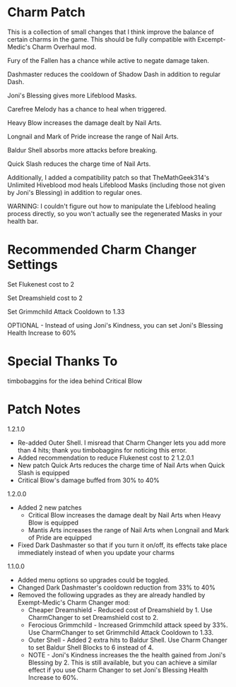 # Charm Patch

This is a collection of small changes that I think improve the balance of certain charms in the game. This should be fully compatible with Excempt-Medic's Charm Overhaul mod.

Fury of the Fallen has a chance while active to negate damage taken.

Dashmaster reduces the cooldown of Shadow Dash in addition to regular Dash.

Joni's Blessing gives more Lifeblood Masks.

Carefree Melody has a chance to heal when triggered.

Heavy Blow increases the damage dealt by Nail Arts.

Longnail and Mark of Pride increase the range of Nail Arts.

Baldur Shell absorbs more attacks before breaking.

Quick Slash reduces the charge time of Nail Arts.

Additionally, I added a compatibility patch so that TheMathGeek314's Unlimited Hiveblood mod heals Lifeblood Masks (including those not given by Joni's Blessing)
in addition to regular ones. 

WARNING: I couldn't figure out how to manipulate the Lifeblood healing process directly, so you won't actually see the regenerated Masks in your health bar.

# Recommended Charm Changer Settings

Set Flukenest cost to 2

Set Dreamshield cost to 2

Set Grimmchild Attack Cooldown to 1.33

OPTIONAL - Instead of using Joni's Kindness, you can set Joni's Blessing Health Increase to 60%

# Special Thanks To
timbobaggins for the idea behind Critical Blow

# Patch Notes
1.2.1.0
-	Re-added Outer Shell. I misread that Charm Changer lets you add more than 4 hits; thank you timbobaggins for noticing this error.
-	Added recommendation to reduce Flukenest cost to 2
1.2.0.1
-	New patch Quick Arts reduces the charge time of Nail Arts when Quick Slash is equipped
-	Critical Blow's damage buffed from 30% to 40%

1.2.0.0
-	Added 2 new patches
	-	Critical Blow increases the damage dealt by Nail Arts when Heavy Blow is equipped
	-	Mantis Arts increases the range of Nail Arts when Longnail and Mark of Pride are equipped
-	Fixed Dark Dashmaster so that if you turn it on/off, its effects take place immediately instead of when you update your charms

1.1.0.0
-	Added menu options so upgrades could be toggled. 
-	Changed Dark Dashmaster's cooldown reduction from 33% to 40%
-	Removed the following upgrades as they are already handled by Exempt-Medic's Charm Changer mod:
	-	Cheaper Dreamshield - Reduced cost of Dreamshield by 1. Use CharmChanger to set Dreamshield cost to 2.
	-	Ferocious Grimmchild - Increased Grimmchild attack speed by 33%. Use CharmChanger to set Grimmchild Attack Cooldown to 1.33.
	-	Outer Shell - Added 2 extra hits to Baldur Shell. Use Charm Changer to set Baldur Shell Blocks to 6 instead of 4.
	-	NOTE - Joni's Kindness increases the the health gained from Joni's Blessing by 2. This is still available, but you can achieve a similar effect if you use Charm Changer to set Joni's Blessing Health Increase to 60%.
